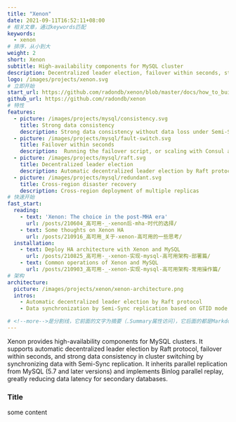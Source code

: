 ```yaml
---
title: "Xenon"
date: 2021-09-11T16:52:11+08:00
# 相关文章，通过keywords匹配
keywords:
  - xenon
# 排序，从小到大
weight: 2
short: Xenon
subtitle: High-availability components for MySQL cluster
description: Decentralized leader election, failover within seconds, strong data consistency, and fast data synchronization
logo: /images/projects/xenon.svg
# 立即开始
start_url: https://github.com/radondb/xenon/blob/master/docs/how_to_build_and_run_xenon.md
github_url: https://github.com/radondb/xenon
# 特性
features:
  - picture: /images/projects/mysql/consistency.svg
    title: Strong data consistency
    description: Strong data consistency without data loss under Semi-Sync mechanism
  - picture: /images/projects/mysql/fault-switch.svg
    title: Failover within seconds
    description:  Running the failover script, or scaling with Consul and ZooKeeper
  - picture: /images/projects/mysql/raft.svg
    title: Decentralized leader election
    description: Automatic decentralized leader election by Raft protocol
  - picture: /images/projects/mysql/redundant.svg
    title: Cross-region disaster recovery
    description: Cross-region deployment of multiple replicas
# 快速开始
fast_start:
  reading:
    - text: 'Xenon: The choice in the post-MHA era'
      url: /posts/210604_高可用-_-xenon后-mha-时代的选择/
    - text: Some thoughts on Xenon HA
      url: /posts/210916_高可用_关于-xenon-高可用的一些思考/
  installation:
    - text: Deploy HA architecture with Xenon and MySQL
      url: /posts/210825_高可用-_-xenon-实现-mysql-高可用架构-部署篇/
    - text: Common operations of Xenon and MySQL
      url: /posts/210903_高可用-_-xenon-实现-mysql-高可用架构-常用操作篇/
# 架构
architecture:
  picture: /images/projects/xenon/xenon-architecture.png
  intros:
    - Automatic decentralized leader election by Raft protocol
    - Data synchronization by Semi-Sync replication based on GTID mode

# <!--more-->是分割线，它前面的文字为摘要（.Summary属性访问），它后面的都是Markdown格式内容（.Content），会自动匹配格式转成HTML
---
```


Xenon provides high-availability components for MySQL clusters. It supports automatic decentralized leader election by Raft protocol, failover within seconds, and strong data consistency in cluster switching by synchronizing data with Semi-Sync replication. It inherits parallel replication from MySQL (5.7 and later versions) and implements Binlog parallel replay, greatly reducing data latency for secondary databases.

<!--more-->

### Title

some content


